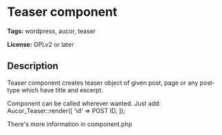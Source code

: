 # Teaser component

**Tags:** wordpress, aucor, teaser

**License:** GPLv2 or later

## Description

Teaser component creates teaser object of given post, page or any post-type which have title and excerpt. 

Component can be called wherever wanted. 
Just add:
Aucor_Teaser::render([
  'id'   => POST ID,
]);

There's more information in component.php
